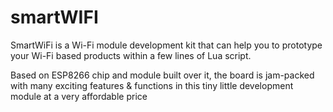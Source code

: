 # smartWIFI 

SmartWiFi is a Wi-Fi module development kit that can help you to prototype your Wi-Fi based products within a few lines of Lua script.

Based on ESP8266 chip and module built over it, the board is jam-packed with many exciting features & functions in this tiny little development module at a very affordable price
